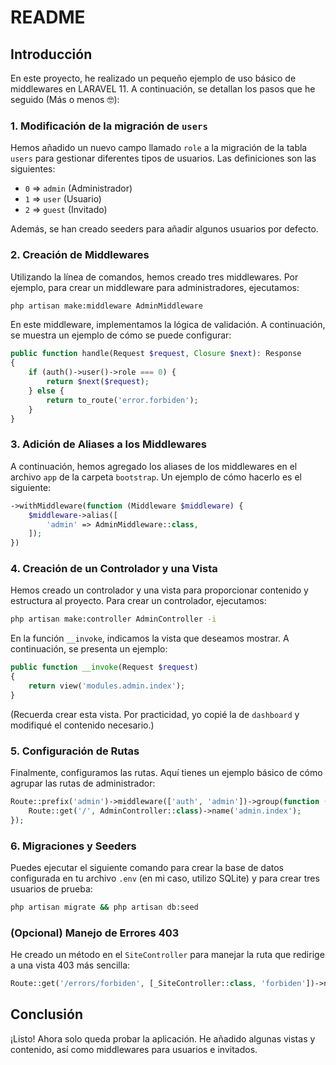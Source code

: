 # README

## Introducción

En este proyecto, he realizado un pequeño ejemplo de uso básico de middlewares en LARAVEL 11. A continuación, se detallan los pasos que he seguido (Más o menos 🤓):

### 1. Modificación de la migración de `users`

Hemos añadido un nuevo campo llamado `role` a la migración de la tabla `users` para gestionar diferentes tipos de usuarios. Las definiciones son las siguientes:

-   `0` => `admin` (Administrador)
-   `1` => `user` (Usuario)
-   `2` => `guest` (Invitado)

Además, se han creado seeders para añadir algunos usuarios por defecto.

### 2. Creación de Middlewares

Utilizando la línea de comandos, hemos creado tres middlewares. Por ejemplo, para crear un middleware para administradores, ejecutamos:

```bash
php artisan make:middleware AdminMiddleware
```

En este middleware, implementamos la lógica de validación. A continuación, se muestra un ejemplo de cómo se puede configurar:

```php
public function handle(Request $request, Closure $next): Response
{
    if (auth()->user()->role === 0) {
        return $next($request);
    } else {
        return to_route('error.forbiden');
    }
}
```

### 3. Adición de Aliases a los Middlewares

A continuación, hemos agregado los aliases de los middlewares en el archivo `app` de la carpeta `bootstrap`. Un ejemplo de cómo hacerlo es el siguiente:

```php
->withMiddleware(function (Middleware $middleware) {
    $middleware->alias([
        'admin' => AdminMiddleware::class,
    ]);
})
```

### 4. Creación de un Controlador y una Vista

Hemos creado un controlador y una vista para proporcionar contenido y estructura al proyecto. Para crear un controlador, ejecutamos:

```bash
php artisan make:controller AdminController -i
```

En la función `__invoke`, indicamos la vista que deseamos mostrar. A continuación, se presenta un ejemplo:

```php
public function __invoke(Request $request)
{
    return view('modules.admin.index');
}
```

(Recuerda crear esta vista. Por practicidad, yo copié la de `dashboard` y modifiqué el contenido necesario.)

### 5. Configuración de Rutas

Finalmente, configuramos las rutas. Aquí tienes un ejemplo básico de cómo agrupar las rutas de administrador:

```php
Route::prefix('admin')->middleware(['auth', 'admin'])->group(function () {
    Route::get('/', AdminController::class)->name('admin.index');
});
```

### 6. Migraciones y Seeders

Puedes ejecutar el siguiente comando para crear la base de datos configurada en tu archivo `.env` (en mi caso, utilizo SQLite) y para crear tres usuarios de prueba:

```bash
php artisan migrate && php artisan db:seed
```

### (Opcional) Manejo de Errores 403

He creado un método en el `SiteController` para manejar la ruta que redirige a una vista 403 más sencilla:

```php
Route::get('/errors/forbiden', [_SiteController::class, 'forbiden'])->name('error.forbiden');
```

## Conclusión

¡Listo! Ahora solo queda probar la aplicación. He añadido algunas vistas y contenido, así como middlewares para usuarios e invitados.
